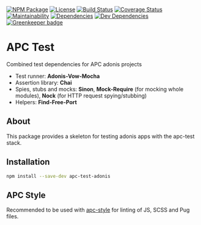 [![NPM Package][npm-badge]][npm-link] [![License][license-badge]][license-link] [![Build Status][travis-badge]][travis-link] [![Coverage Status][coveralls-badge]][coveralls-link] [![Maintainability][cc-badge]][cc-link] [![Dependencies][dm-badge]][dm-link] [![Dev Dependencies][dmdev-badge]][dmdev-link] [![Greenkeeper badge][gk-badge]][gk-link]

# APC Test
Combined test dependencies for APC adonis projects

- Test runner: **Adonis-Vow-Mocha**
- Assertion library: **Chai**
- Spies, stubs and mocks: **Sinon**, **Mock-Require** (for mocking whole modules), **Nock** (for HTTP request spying/stubbing)
- Helpers: **Find-Free-Port**

## About

This package provides a skeleton for testing adonis apps with the apc-test stack.

## Installation

```sh
npm install --save-dev apc-test-adonis
```

## APC Style

Recommended to be used with [apc-style](https://www.npmjs.com/package/apc-style) for linting of JS, SCSS and Pug files.


[npm-badge]: https://img.shields.io/npm/v/apc-test-adonis.svg?maxAge=30
[npm-link]:https://npmjs.com/package/apc-test-adonis
[license-badge]: https://img.shields.io/npm/l/apc-test-adonis.svg
[license-link]: https://github/APCOvernight/apc-test-adonis/blob/master/LICENSE
[travis-badge]: https://travis-ci.org/APCOvernight/apc-test-adonis.svg?branch=master
[travis-link]: https://travis-ci.org/APCOvernight/apc-test-adonis
[coveralls-badge]: https://coveralls.io/repos/github/APCOvernight/apc-test-adonis/badge.svg?branch=master
[coveralls-link]: https://coveralls.io/github/APCOvernight/apc-test-adonis?branch=master
[cc-badge]: https://img.shields.io/codeclimate/maintainability/APCOvernight/apc-test-adonis.svg
[cc-link]: https://codeclimate.com/github/APCOvernight/apc-test-adonis/maintainability
[dm-badge]: https://img.shields.io/david/APCOvernight/apc-test-adonis.svg
[dm-link]: https://david-dm.org/APCOvernight/apc-test-adonis
[dmdev-badge]: https://img.shields.io/david/dev/APCOvernight/apc-test-adonis.svg
[dmdev-link]: https://david-dm.org/APCOvernight/apc-test-adonis
[gk-badge]: https://badges.greenkeeper.io/APCOvernight/apc-test-adonis.svg
[gk-link]: https://greenkeeper.io/
